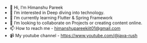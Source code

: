 - 👋 Hi, I’m Himanshu Pareek
- 👀 I’m interested in Deep diving into technology.
- 🌱 I’m currently learning Flutter & Spring Framework
- 💞️ I’m looking to collaborate on Projects or creating content online.
- 📫 How to reach me - himanshupareekiit01@gmail.com
- 📹 My youtube channel - https://www.youtube.com/@java-rush

<!---
himanshu-indihood/himanshu-indihood is a ✨ special ✨ repository because its `README.md` (this file) appears on your GitHub profile.
You can click the Preview link to take a look at your changes.
--->
